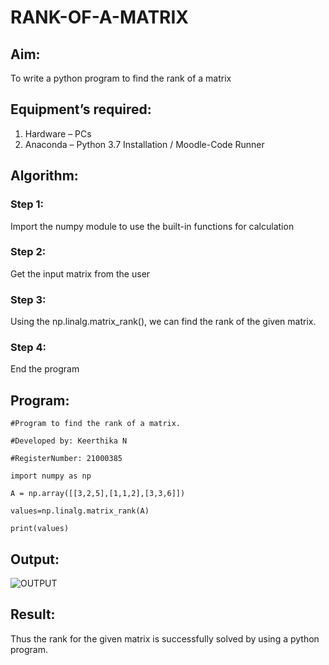 # RANK-OF-A-MATRIX
## Aim:
To write a python program to find the rank of a matrix
## Equipment’s required:
1. 	Hardware – PCs
2. 	Anaconda – Python 3.7 Installation / Moodle-Code Runner
## Algorithm:
### Step 1:
Import the numpy module to use the built-in functions for calculation
### Step 2:
Get the input matrix from the user
### Step 3:
Using the np.linalg.matrix_rank(), we can find the rank of the given matrix.
### Step 4:
End the program
## Program:
```
#Program to find the rank of a matrix.

#Developed by: Keerthika N

#RegisterNumber: 21000385

import numpy as np

A = np.array([[3,2,5],[1,1,2],[3,3,6]])

values=np.linalg.matrix_rank(A)

print(values)
```
## Output:
![OUTPUT](https://github.com/DHIVYA050430/RANK-OF-A-MATRIX/assets/147141546/68743d00-9cc5-4dcd-814d-5e1c5d5e4c4d)

## Result:
Thus the rank for the given matrix is successfully solved by  using a python program.

